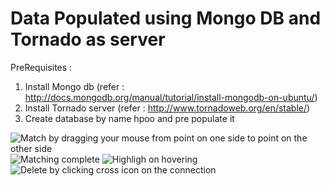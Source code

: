 Data Populated using Mongo DB and Tornado as server
===================================================

PreRequisites :

1) Install Mongo db  (refer : http://docs.mongodb.org/manual/tutorial/install-mongodb-on-ubuntu/)
2) Install Tornado server (refer : http://www.tornadoweb.org/en/stable/)
3) Create database by name hpoo and pre populate it


![Match by dragging your mouse from point on one side to point on the other side ](https://raw.github.com/HarishAtGitHub/Jsplumb-Matching/master/Matching%20with%20mongoDB%20at%20the%20backend/snapshots/drag.png)
![Matching complete](https://raw.github.com/HarishAtGitHub/Jsplumb-Matching/master/Matching%20with%20mongoDB%20at%20the%20backend/snapshots/match1.png)
![Highligh on hovering](https://raw.github.com/HarishAtGitHub/Jsplumb-Matching/master/Matching%20with%20mongoDB%20at%20the%20backend/snapshots/highlightselected.png)
![Delete by clicking cross icon on the connection](https://raw.github.com/HarishAtGitHub/Jsplumb-Matching/master/Matching%20with%20mongoDB%20at%20the%20backend/snapshots/delete2.png)
